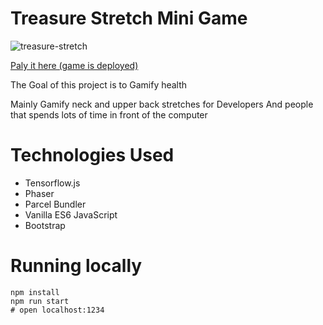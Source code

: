 # Treasure Stretch Mini Game 

![treasure-stretch](https://user-images.githubusercontent.com/86926500/144760419-ded344e9-ca19-4fc8-b96e-7db306fb5c13.gif)

[Paly it here (game is deployed)](https://coderdidit.com/treasure-stretch)

The Goal of this project is to Gamify health

Mainly Gamify neck and upper back stretches for Developers 
And people that spends lots of time in front of the computer

# Technologies Used
- Tensorflow.js
- Phaser
- Parcel Bundler
- Vanilla ES6 JavaScript
- Bootstrap

# Running locally

```shel
npm install
npm run start
# open localhost:1234
```
